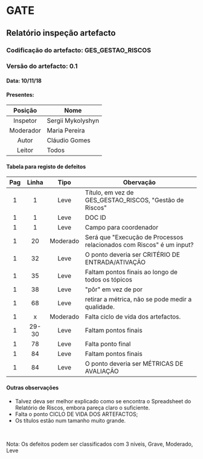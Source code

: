# GATE
## Relatório inspeção artefacto
### Codificação do artefacto: GES_GESTAO_RISCOS
### Versão do artefacto: 0.1
#### Data: 10/11/18
#### Presentes: 
|Posição|Nome
|:---:|---
|Inspetor| Sergii Mykolyshyn
|Moderador| Maria Pereira
|Autor| Cláudio Gomes
|Leitor| Todos 


#### Tabela para registo de defeitos
|Pag|Linha|Tipo|Obervação
|:---:|:---:|:---:|---
|1|1|Leve|Título, em vez de GES_GESTAO_RISCOS, "Gestão de Riscos"
|1|1|Leve|DOC ID
|1|1|Leve|Campo para coordenador
|1|20|Moderado|Será que "Execução de Processos relacionados com Riscos" é um input?
|1|32|Leve|O ponto deveria ser CRITÉRIO DE ENTRADA/ATIVAÇÃO
|1|35|Leve|Faltam pontos finais ao longo de todos os tópicos
|1|38|Leve| "pôr" em vez de por
|1|68|Leve| retirar a métrica, não se pode medir a qualidade.
|1|x|Moderado| Falta ciclo de vida dos artefactos.
|1|29-30|Leve|Faltam pontos finais
|1|78|Leve|Falta ponto final
|1|84|Leve|Faltam pontos finais
|1|84|Leve|O ponto deveria ser MÉTRICAS DE AVALIAÇÃO


#### Outras observações
* Talvez deva ser melhor explicado como se encontra o Spreadsheet do Relatório de Riscos, embora pareça claro o suficiente.
* Falta o ponto CICLO DE VIDA DOS ARTEFACTOS;
* Os títulos estão num tamanho muito grande.
</br>

Nota: Os defeitos podem ser classificados com 3 níveis, Grave, Moderado, Leve
